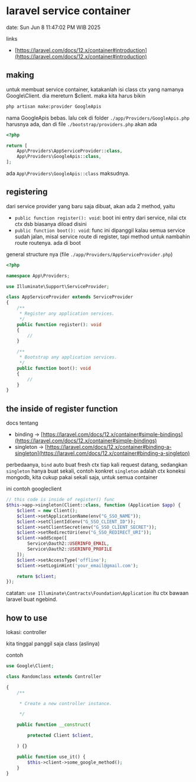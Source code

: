 # laravel service container

date: Sun Jun  8 11:47:02 PM WIB 2025

links

- [https://laravel.com/docs/12.x/container#introduction](https://laravel.com/docs/12.x/container#introduction)

## making
untuk membuat service container, katakanlah isi class ctx yang namanya Google\Client. dia mereturn $client. maka kita harus bikin

```sh
php artisan make:provider GoogleApis
```

nama GoogleApis bebas. lalu cek di folder `./app/Providers/GoogleApis.php` harusnya ada, dan di file `./bootstrap/providers.php` akan ada 

```php
<?php

return [
    App\Providers\AppServiceProvider::class,
    App\Providers\GoogleApis::class,
];

```

ada `App\Providers\GoogleApis::class` maksudnya.

## registering

dari service provider yang baru saja dibuat, akan ada 2 method, yaitu

- `public function register(): void`: boot ini entry dari service, nilai ctx ctx dsb biasanya diload disini
- `public function boot(): void`: func ini dipanggil kalau semua service sudah jalan, misal service route di register, tapi method untuk nambahin route routenya. ada di boot

general structure nya (file `./app/Providers/AppServiceProvider.php`)

```php
<?php

namespace App\Providers;

use Illuminate\Support\ServiceProvider;

class AppServiceProvider extends ServiceProvider
{
    /**
     * Register any application services.
     */
    public function register(): void
    {
        //
    }

    /**
     * Bootstrap any application services.
     */
    public function boot(): void
    {
        //
    }
}

```

## the inside of register function

docs tentang 
- binding -> [https://laravel.com/docs/12.x/container#simple-bindings](https://laravel.com/docs/12.x/container#simple-bindings)
- singleton -> [https://laravel.com/docs/12.x/container#binding-a-singleton](https://laravel.com/docs/12.x/container#binding-a-singleton)

perbedaanya, `bind` auto buat fresh ctx tiap kali request datang, sedangkan `singleton` hanya buat sekali, contoh konkret `singleton` adalah ctx koneksi mongodb, kita cukup pakai sekali saja, untuk semua container

ini contoh googleclient

```php
// this code is inside of register() func
$this->app->singleton(Client::class, function (Application $app) {
    $client = new Client();
    $client->setApplicationName(env("G_SSO_NAME"));
    $client->setClientId(env("G_SSO_CLIENT_ID"));
    $client->setClientSecret(env("G_SSO_CLIENT_SECRET"));
    $client->setRedirectUri(env("G_SSO_REDIRECT_URI"));
    $client->addScope([
        Service\Oauth2::USERINFO_EMAIL,
        Service\Oauth2::USERINFO_PROFILE
    ]);
    $client->setAccessType('offline');
    $client->setLoginHint('your_email@gmail.com');

    return $client;
});
```

catatan: `use Illuminate\Contracts\Foundation\Application` itu ctx bawaan laravel buat ngebind.

## how to use
lokasi: controller

kita tinggal panggil saja class (aslinya)

contoh

```php
use Google\Client;

class Randomclass extends Controller

{
    /**

     * Create a new controller instance.

     */

    public function __construct(

        protected Client $client,

    ) {}

    public function use_it() {
    	$this->client->some_google_method();
    }
}
```
